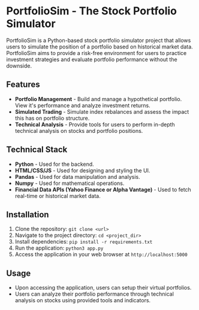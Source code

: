 # PortfolioSim - The Stock Portfolio Simulator

PortfolioSim is a Python-based stock portfolio simulator project that allows users to simulate the position of a portfolio based on historical market data. PortfolioSim aims to provide a risk-free environment for users to practice investment strategies and evaluate portfolio performance without the downside.

## Features

- **Portfolio Management** - Build and manage a hypothetical portfolio. View it's performance and analyze investment returns.
- **Simulated Trading** - Simulate index rebalances and assess the impact this has on portfolio structure.
- **Technical Analysis** - Provide tools for users to perform in-depth technical analysis on stocks and portfolio positions.

## Technical Stack

- **Python** - Used for the backend.
- **HTML/CSS/JS** - Used for designing and styling the UI.
- **Pandas** - Used for data manipulation and analysis.
- **Numpy** - Used for mathematical operations.
- **Financial Data APIs (Yahoo Finance or Alpha Vantage)** - Used to fetch real-time or historical market data.

## Installation

1. Clone the repository: `git clone <url>`
2. Navigate to the project directory: `cd <project_dir>`
3. Install dependencies: `pip install -r requirements.txt`
4. Run the application: `python3 app.py`
5. Access the application in your web browser at `http://localhost:5000`

## Usage

- Upon accessing the application, users can setup their virtual portfolios.
- Users can analyze their portfolio performance through technical analysis on stocks using provided tools and indicators.
